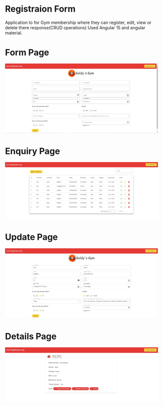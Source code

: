 # Registraion Form 

Application to for Gym membership where they can register, edit, view or delete there response(CRUD operations) Used Angular 15 and angular material.

# Form Page
![Alt text](./src/assets/Form%20page.jpg?raw=true "Title")
# Enquiry Page
![Alt text](./src/assets/enquiries%20page.jpg?raw=true "Title")
# Update Page
![Alt text](./src/assets/update%20page.jpg?raw=true "Title")
# Details Page
![Alt text](./src/assets/details%20page.jpg?raw=true "Title")
